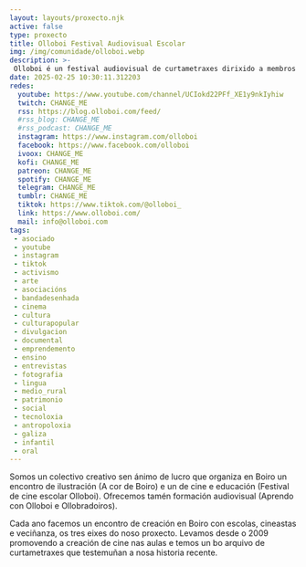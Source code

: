 ```yaml
---
layout: layouts/proxecto.njk
active: false
type: proxecto
title: Olloboi Festival Audiovisual Escolar 
img: /img/comunidade/olloboi.webp
description: >-
 Olloboi é un festival audiovisual de curtametraxes dirixido a membros de comunidades educativas galegas. Celébrase anualmente en Boiro, dende o 2009.
date: 2025-02-25 10:30:11.312203
redes:
  youtube: https://www.youtube.com/channel/UCIokd22PFf_XE1y9nkIyhiw
  twitch: CHANGE_ME
  rss: https://blog.olloboi.com/feed/
  #rss_blog: CHANGE_ME
  #rss_podcast: CHANGE_ME
  instagram: https://www.instagram.com/olloboi
  facebook: https://www.facebook.com/olloboi
  ivoox: CHANGE_ME
  kofi: CHANGE_ME
  patreon: CHANGE_ME
  spotify: CHANGE_ME
  telegram: CHANGE_ME
  tumblr: CHANGE_ME
  tiktok: https://www.tiktok.com/@olloboi_
  link: https://www.olloboi.com/
  mail: info@olloboi.com
tags:
 - asociado
 - youtube
 - instagram
 - tiktok
 - activismo
 - arte
 - asociacións
 - bandadesenhada
 - cinema
 - cultura
 - culturapopular
 - divulgacion
 - documental
 - emprendemento
 - ensino
 - entrevistas
 - fotografia
 - lingua
 - medio_rural
 - patrimonio
 - social
 - tecnoloxia
 - antropoloxia
 - galiza
 - infantil
 - oral
---
```


Somos un colectivo creativo sen ánimo de lucro que organiza en Boiro un encontro de ilustración (A cor de Boiro) e un de cine e educación (Festival de cine escolar Olloboi). Ofrecemos tamén formación audiovisual (Aprendo con Olloboi e Ollobradoiros).

Cada ano facemos un encontro de creación en Boiro con escolas, cineastas e veciñanza, os tres eixes do noso proxecto. Levamos desde o 2009 promovendo a creación de cine nas aulas e temos un bo arquivo de curtametraxes que testemuñan a nosa historia recente.

